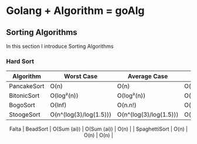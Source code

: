 # Golang + Algorithm = goAlg

## Sorting Algorithms

In this section I introduce Sorting Algorithms

### Hard Sort

<center>

| Algorithm | Worst Case | Average Case | Best case |
| --- | --- | --- | --- |
| PancakeSort | O(n) | O(n) | O(n) |
| BitonicSort | O(log²(n)) | O(log²(n)) | O(log²(n)) |
| BogoSort | O(Inf) | O(n.n!) | O(n) |
| StoogeSort | O(n^(log(3)/log(1.5))) | O(n^(log(3)/log(1.5))) | O(n^(log(3)/log(1.5))) |

Falta
| BeadSort | O(Sum (ai)) | O(Sum (ai)) | O(n) |
| SpaghettiSort | O(n) | O(n) | O(n) |

</center>
